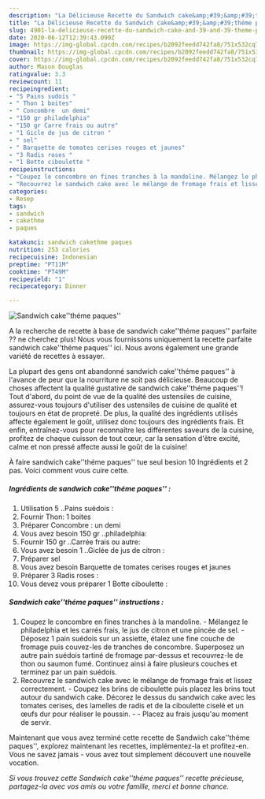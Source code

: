 ```yaml
---
description: "La Délicieuse Recette du Sandwich cake&amp;#39;&amp;#39;théme paques&amp;#39;&amp;#39;"
title: "La Délicieuse Recette du Sandwich cake&amp;#39;&amp;#39;théme paques&amp;#39;&amp;#39;"
slug: 4901-la-delicieuse-recette-du-sandwich-cake-and-39-and-39-theme-paques-and-39-and-39
date: 2020-06-12T12:39:43.090Z
image: https://img-global.cpcdn.com/recipes/b2092feedd742fa8/751x532cq70/sandwich-caketheme-paques-photo-principale-de-la-recette.jpg
thumbnail: https://img-global.cpcdn.com/recipes/b2092feedd742fa8/751x532cq70/sandwich-caketheme-paques-photo-principale-de-la-recette.jpg
cover: https://img-global.cpcdn.com/recipes/b2092feedd742fa8/751x532cq70/sandwich-caketheme-paques-photo-principale-de-la-recette.jpg
author: Mason Douglas
ratingvalue: 3.3
reviewcount: 11
recipeingredient:
- "5 Pains sudois "
- " Thon 1 boites"
- " Concombre  un demi"
- "150 gr philadelphia"
- "150 gr Carre frais ou autre"
- "1 Gicle de jus de citron "
- " sel"
- " Barquette de tomates cerises rouges et jaunes"
- "3 Radis roses "
- "1 Botte ciboulette "
recipeinstructions:
- "Coupez le concombre en fines tranches à la mandoline. Mélangez le philadelphia et les carrés frais, le jus de citron et une pincée de sel. Déposez 1 pain suédois sur un assiette, étalez une fine couche de fromage puis couvez-les de tranches de concombre. Superposez un autre pain suédois tartiné de fromage par-dessus et recouvrez-le de thon ou saumon fumé. Continuez ainsi à faire plusieurs couches et terminez par un pain suédois."
- "Recouvrez le sandwich cake avec le mélange de fromage frais et lissez correctement. Coupez les brins de ciboulette puis placez les brins tout autour du sandwich cake. Décorez le dessus du sandwich cake avec les tomates cerises, des lamelles de radis et de la ciboulette ciselé et un œufs dur pour réaliser le poussin.  Placez au frais jusqu&#39;au moment de servir."
categories:
- Resep
tags:
- sandwich
- cakethme
- paques

katakunci: sandwich cakethme paques 
nutrition: 253 calories
recipecuisine: Indonesian
preptime: "PT11M"
cooktime: "PT49M"
recipeyield: "1"
recipecategory: Dinner

---
```



![Sandwich cake&#39;&#39;théme paques&#39;&#39;](https://img-global.cpcdn.com/recipes/b2092feedd742fa8/751x532cq70/sandwich-caketheme-paques-photo-principale-de-la-recette.jpg)

A la recherche de recette à base de sandwich cake&#39;&#39;théme paques&#39;&#39; parfaite ?? ne cherchez plus! Nous vous fournissons uniquement la recette parfaite sandwich cake&#39;&#39;théme paques&#39;&#39; ici. Nous avons également une grande variété de recettes à essayer.

La plupart des gens ont abandonné sandwich cake&#39;&#39;théme paques&#39;&#39; à l'avance de peur que la nourriture ne soit pas délicieuse. Beaucoup de choses affectent la qualité gustative de sandwich cake&#39;&#39;théme paques&#39;&#39;! Tout d'abord, du point de vue de la qualité des ustensiles de cuisine, assurez-vous toujours d'utiliser des ustensiles de cuisine de qualité et toujours en état de propreté. De plus, la qualité des ingrédients utilisés affecte également le goût, utilisez donc toujours des ingrédients frais. Et enfin, entraînez-vous pour reconnaître les différentes saveurs de la cuisine, profitez de chaque cuisson de tout cœur, car la sensation d'être excité, calme et non pressé affecte aussi le goût de la cuisine!

<!--inarticleads1-->

À faire sandwich cake&#39;&#39;théme paques&#39;&#39; tue seul besion 10 Ingrédients et 2 pas. Voici comment vous cuire cette.

##### Ingrédients de sandwich cake&#39;&#39;théme paques&#39;&#39; :

1. Utilisation 5 ..Pains suédois :
1. Fournir  Thon: 1 boites
1. Préparer  Concombre : un demi
1. Vous avez besoin 150 gr ..philadelphia:
1. Fournir 150 gr ..Carrée frais ou autre:
1. Vous avez besoin 1 ..Giclée de jus de citron :
1. Préparer  sel
1. Vous avez besoin  Barquette de tomates cerises rouges et jaunes
1. Préparer 3 Radis roses :
1. Vous devez vous préparer 1 Botte ciboulette :




<!--inarticleads2-->

##### Sandwich cake&#39;&#39;théme paques&#39;&#39; instructions :

1. Coupez le concombre en fines tranches à la mandoline. - Mélangez le philadelphia et les carrés frais, le jus de citron et une pincée de sel. - Déposez 1 pain suédois sur un assiette, étalez une fine couche de fromage puis couvez-les de tranches de concombre. Superposez un autre pain suédois tartiné de fromage par-dessus et recouvrez-le de thon ou saumon fumé. Continuez ainsi à faire plusieurs couches et terminez par un pain suédois.
1. Recouvrez le sandwich cake avec le mélange de fromage frais et lissez correctement. - Coupez les brins de ciboulette puis placez les brins tout autour du sandwich cake. Décorez le dessus du sandwich cake avec les tomates cerises, des lamelles de radis et de la ciboulette ciselé et un œufs dur pour réaliser le poussin. -  - Placez au frais jusqu&#39;au moment de servir.




<!--inarticleads1-->

<p>
Maintenant que vous avez terminé cette recette de Sandwich cake&#39;&#39;théme paques&#39;&#39;, explorez maintenant les recettes, implémentez-la et profitez-en. Vous ne savez jamais - vous avez tout simplement découvert une nouvelle vocation.
</p>

<p>
<i>Si vous trouvez cette Sandwich cake&#39;&#39;théme paques&#39;&#39; recette précieuse, partagez-la avec vos amis ou votre famille, merci et bonne chance.</i>
</p>
